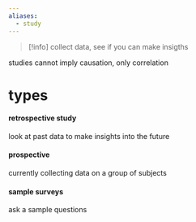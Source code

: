 ```yaml
---
aliases:
  - study
---
```

> [!info] collect data, see if you can make insigths

studies cannot imply causation, only correlation
# types
#### retrospective study
look at past data to make insights into the future
#### prospective
currently collecting data on a group of subjects
#### sample surveys
ask a sample questions